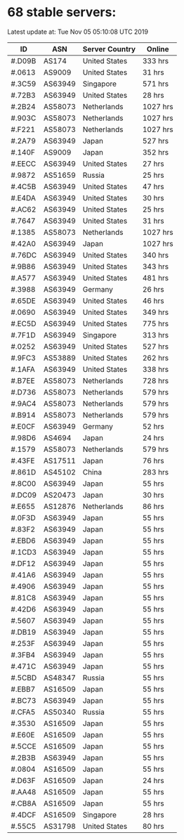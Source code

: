 # 68 stable servers:

Latest update at: Tue Nov 05 05:10:08 UTC 2019

| ID | ASN | Server Country | Online |
| -- | --- | -------------- | ------ |
| #.D09B | AS174 | United States | 333 hrs |
| #.0613 | AS9009 | United States | 31 hrs |
| #.3C59 | AS63949 | Singapore | 571 hrs |
| #.72B3 | AS63949 | United States | 28 hrs |
| #.2B24 | AS58073 | Netherlands | 1027 hrs |
| #.903C | AS58073 | Netherlands | 1027 hrs |
| #.F221 | AS58073 | Netherlands | 1027 hrs |
| #.2A79 | AS63949 | Japan | 527 hrs |
| #.140F | AS9009 | Japan | 352 hrs |
| #.EECC | AS63949 | United States | 27 hrs |
| #.9872 | AS51659 | Russia | 25 hrs |
| #.4C5B | AS63949 | United States | 47 hrs |
| #.E4DA | AS63949 | United States | 30 hrs |
| #.AC62 | AS63949 | United States | 25 hrs |
| #.7647 | AS63949 | United States | 31 hrs |
| #.1385 | AS58073 | Netherlands | 1027 hrs |
| #.42A0 | AS63949 | Japan | 1027 hrs |
| #.76DC | AS63949 | United States | 340 hrs |
| #.9B86 | AS63949 | United States | 343 hrs |
| #.A577 | AS63949 | United States | 481 hrs |
| #.3988 | AS63949 | Germany | 26 hrs |
| #.65DE | AS63949 | United States | 46 hrs |
| #.0690 | AS63949 | United States | 349 hrs |
| #.EC5D | AS63949 | United States | 775 hrs |
| #.7F1D | AS63949 | Singapore | 313 hrs |
| #.0252 | AS63949 | United States | 527 hrs |
| #.9FC3 | AS53889 | United States | 262 hrs |
| #.1AFA | AS63949 | United States | 338 hrs |
| #.B7EE | AS58073 | Netherlands | 728 hrs |
| #.D736 | AS58073 | Netherlands | 579 hrs |
| #.9AC4 | AS58073 | Netherlands | 579 hrs |
| #.B914 | AS58073 | Netherlands | 579 hrs |
| #.E0CF | AS63949 | Germany | 52 hrs |
| #.98D6 | AS4694 | Japan | 24 hrs |
| #.1579 | AS58073 | Netherlands | 579 hrs |
| #.43FE | AS17511 | Japan | 76 hrs |
| #.861D | AS45102 | China | 283 hrs |
| #.8C00 | AS63949 | Japan | 55 hrs |
| #.DC09 | AS20473 | Japan | 30 hrs |
| #.E655 | AS12876 | Netherlands | 86 hrs |
| #.0F3D | AS63949 | Japan | 55 hrs |
| #.83F2 | AS63949 | Japan | 55 hrs |
| #.EBD6 | AS63949 | Japan | 55 hrs |
| #.1CD3 | AS63949 | Japan | 55 hrs |
| #.DF12 | AS63949 | Japan | 55 hrs |
| #.41A6 | AS63949 | Japan | 55 hrs |
| #.4906 | AS63949 | Japan | 55 hrs |
| #.81C8 | AS63949 | Japan | 55 hrs |
| #.42D6 | AS63949 | Japan | 55 hrs |
| #.5607 | AS63949 | Japan | 55 hrs |
| #.DB19 | AS63949 | Japan | 55 hrs |
| #.253F | AS63949 | Japan | 55 hrs |
| #.3FB4 | AS63949 | Japan | 55 hrs |
| #.471C | AS63949 | Japan | 55 hrs |
| #.5CBD | AS48347 | Russia | 55 hrs |
| #.EBB7 | AS16509 | Japan | 55 hrs |
| #.BC73 | AS63949 | Japan | 55 hrs |
| #.CFA5 | AS50340 | Russia | 55 hrs |
| #.3530 | AS16509 | Japan | 55 hrs |
| #.E60E | AS16509 | Japan | 55 hrs |
| #.5CCE | AS16509 | Japan | 55 hrs |
| #.2B3B | AS63949 | Japan | 55 hrs |
| #.0804 | AS16509 | Japan | 55 hrs |
| #.D63F | AS16509 | Japan | 24 hrs |
| #.AA48 | AS16509 | Japan | 55 hrs |
| #.CB8A | AS16509 | Japan | 55 hrs |
| #.4DCF | AS16509 | Singapore | 28 hrs |
| #.55C5 | AS31798 | United States | 80 hrs |

